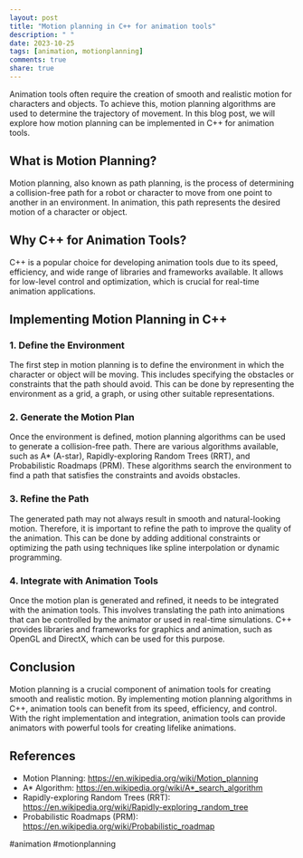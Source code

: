```yaml
---
layout: post
title: "Motion planning in C++ for animation tools"
description: " "
date: 2023-10-25
tags: [animation, motionplanning]
comments: true
share: true
---
```


Animation tools often require the creation of smooth and realistic motion for characters and objects. To achieve this, motion planning algorithms are used to determine the trajectory of movement. In this blog post, we will explore how motion planning can be implemented in C++ for animation tools.

## What is Motion Planning?

Motion planning, also known as path planning, is the process of determining a collision-free path for a robot or character to move from one point to another in an environment. In animation, this path represents the desired motion of a character or object.

## Why C++ for Animation Tools?

C++ is a popular choice for developing animation tools due to its speed, efficiency, and wide range of libraries and frameworks available. It allows for low-level control and optimization, which is crucial for real-time animation applications.

## Implementing Motion Planning in C++

### 1. Define the Environment

The first step in motion planning is to define the environment in which the character or object will be moving. This includes specifying the obstacles or constraints that the path should avoid. This can be done by representing the environment as a grid, a graph, or using other suitable representations.

### 2. Generate the Motion Plan

Once the environment is defined, motion planning algorithms can be used to generate a collision-free path. There are various algorithms available, such as A* (A-star), Rapidly-exploring Random Trees (RRT), and Probabilistic Roadmaps (PRM). These algorithms search the environment to find a path that satisfies the constraints and avoids obstacles.

### 3. Refine the Path

The generated path may not always result in smooth and natural-looking motion. Therefore, it is important to refine the path to improve the quality of the animation. This can be done by adding additional constraints or optimizing the path using techniques like spline interpolation or dynamic programming.

### 4. Integrate with Animation Tools

Once the motion plan is generated and refined, it needs to be integrated with the animation tools. This involves translating the path into animations that can be controlled by the animator or used in real-time simulations. C++ provides libraries and frameworks for graphics and animation, such as OpenGL and DirectX, which can be used for this purpose.

## Conclusion

Motion planning is a crucial component of animation tools for creating smooth and realistic motion. By implementing motion planning algorithms in C++, animation tools can benefit from its speed, efficiency, and control. With the right implementation and integration, animation tools can provide animators with powerful tools for creating lifelike animations.

## References

- Motion Planning: https://en.wikipedia.org/wiki/Motion_planning
- A* Algorithm: https://en.wikipedia.org/wiki/A*_search_algorithm
- Rapidly-exploring Random Trees (RRT): https://en.wikipedia.org/wiki/Rapidly-exploring_random_tree
- Probabilistic Roadmaps (PRM): https://en.wikipedia.org/wiki/Probabilistic_roadmap

#animation #motionplanning